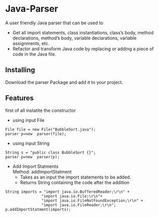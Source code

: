 
# Java-Parser
A user friendly Java parser that can be used to 
* Get all import statements, class instantiations, class’s body, method declarations, method’s body, variable declarations, variable assignments, etc.
* Refactor and transform Java code by replacing or adding a piece of code in the Java file.

## Installing
Download the parser Package and add it to your project.

## Features
first of all instatite the constructor
* using input File
```
File file = new File("BubbleSort.java");
parser p=new  parser(file);   
```
* using input String
```
String s = "public class BubbleSort {}";
parser p=new  parser(p);
```
* Add Import Statments<br/>
Method: addImportStatment<br/>
  * Takes as an input the import statements to be added.<br/>
  * Returns String containing the code after the addition
```
String imports = "import java.io.BufferedReader;\r\n" +
                "import java.io.File;\r\n"+
                "import java.io.FileNotFoundException;\r\n" +
                "import java.io.FileReader;\r\n";
p.addImportStatment(imports);
```


